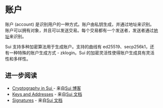 # 账户

账户 (account) 是识别用户的一种方式。账户由私钥生成，并通过地址来识别。账户可以拥有对象，并且可以发送交易。每个交易都有一个发送者，发送者通过[地址](./address.md)来识别。

Sui 支持多种加密算法用于生成账户。支持的曲线有 ed25519、secp256k1，还有一种特殊的账户生成方式 - zklogin。Sui 的加密灵活性使得账户生成具有灵活性和多样性。

## 进一步阅读

- [Cryptography in Sui ](https://blog.sui.io/wallet-cryptography-specifications/) - 来自[Sui 博客](https://blog.sui.io)
- [Keys and Addresses](https://docs.sui.io/concepts/cryptography/transaction-auth/keys-addresses) - 来自[Sui 文档](https://docs.sui.io)
- [Signatures](https://docs.sui.io/concepts/cryptography/transaction-auth/signatures) - 来自[Sui 文档](https://docs.sui.io)
